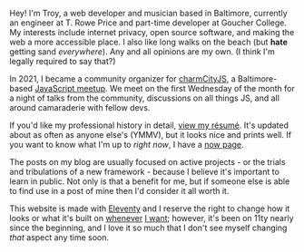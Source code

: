 Hey! I'm Troy, a web developer and musician based in Baltimore, currently an engineer at T. Rowe Price and part-time developer at Goucher College. My interests include internet privacy, open source software, and making the web a more accessible place. I also like long walks on the beach (but **hate** getting sand _everywhere_). Any and all opinions are my own. (I think I'm legally required to say that?)

In 2021, I became a community organizer for [charmCityJS](https://charmcityjs.org/), a Baltimore-based [JavaScript meetup](https://www.meetup.com/charmcityjs/). We meet on the first Wednesday of the month for a night of talks from the community, discussions on all things JS, and all around camaraderie with fellow devs.

If you'd like my professional history in detail, [view my résumé](https://resume.troyv.dev/). It's updated about as often as anyone else's (YMMV), but it looks nice and prints well. If you want to know what I'm up to _right now_, I have a [now page](/now).

The posts on my blog are usually focused on active projects - or the trials and tribulations of a new framework - because I believe it's important to learn in public. Not only is that a benefit for me, but if someone else is able to find use in a post of mine then I'd consider it all worth it.

This website is made with [Eleventy](https://www.11ty.dev/) and I reserve the right to change how it looks or what it's built on [whenever][1] [I want][2]; however, it's been on 11ty nearly since the beginning, and I love it so much that I don't see myself changing _that_ aspect any time soon.

[1]: https://ethanmarcotte.com/wrote/let-a-website-be-a-worry-stone/ "See: this blog by Ethan Marcotte"
[2]: https://www.robinrendle.com/ "Robin Rendle is how I came across Ethan's post."
